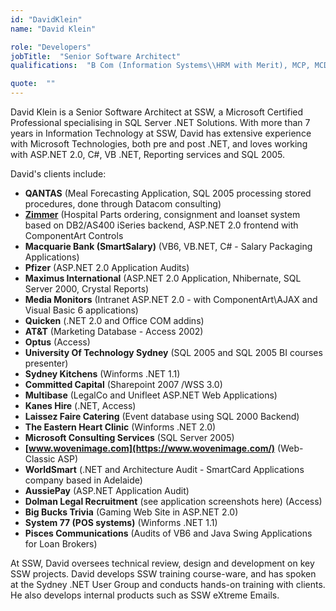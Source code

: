 ```yaml
---
id: "DavidKlein"
name: "David Klein"

role: "Developers"
jobTitle:  "Senior Software Architect"
qualifications:  "B Com (Information Systems\\HRM with Merit), MCP, MCDBA"

quote:  ""
---
```


David Klein is a Senior Software Architect at SSW, a Microsoft Certified Professional specialising in SQL Server .NET Solutions. With more than 7 years in Information Technology at SSW, David has extensive experience with Microsoft Technologies, both pre and post .NET, and loves working with ASP.NET 2.0, C#, VB .NET, Reporting services and SQL 2005.

David's clients include: 

*   **QANTAS** (Meal Forecasting Application, SQL 2005 processing stored procedures, done through Datacom consulting)
*   **[Zimmer](https://eb.zimmer.com/)** (Hospital Parts ordering, consignment and loanset system based on DB2/AS400 iSeries backend, ASP.NET 2.0 frontend with ComponentArt Controls
*   **Macquarie Bank (SmartSalary)** (VB6, VB.NET, C# - Salary Packaging Applications) 
*   **Pfizer** (ASP.NET 2.0 Application Audits)
*   **Maximus International** (ASP.NET 2.0 Application, Nhibernate, SQL Server 2000, Crystal Reports)
*   **Media Monitors** (Intranet ASP.NET 2.0 - with ComponentArt\AJAX and Visual Basic 6 applications) 
*   **Quicken** (.NET 2.0 and Office COM addins)
*   **AT&T** (Marketing Database - Access 2002)
*   **Optus** (Access)
*   **University Of Technology Sydney** (SQL 2005 and SQL 2005 BI courses presenter) 
*   **Sydney Kitchens** (Winforms .NET 1.1) 
*   **Committed Capital** (Sharepoint 2007 /WSS 3.0)
*   **Multibase** (LegalCo and Unifleet ASP.NET Web Applications) 
*   **Kanes Hire** (.NET, Access)
*   **Laissez Faire Catering** (Event database using SQL 2000 Backend) 
*   **The Eastern Heart Clinic** (Winforms .NET 2.0)
*   **Microsoft Consulting Services** (SQL Server 2005)
*   **[www.wovenimage.com](https://www.wovenimage.com/)** (Web- Classic ASP) 
*   **WorldSmart** (.NET and Architecture Audit - SmartCard Applications company based in Adelaide)
*   **AussiePay** (ASP.NET Application Audit)
*   **Dolman Legal Recruitment** (see application screenshots here) (Access) 
*   **Big Bucks Trivia** (Gaming Web Site in ASP.NET 2.0) 
*   **System 77 (POS systems)** (Winforms .NET 1.1)
*   **Pisces Communications** (Audits of VB6 and Java Swing Applications for Loan Brokers)
 

At SSW, David oversees technical review, design and development on key SSW projects. David develops SSW training course-ware, and has spoken at the Sydney .NET User Group and conducts hands-on training with clients. He also develops internal products such as SSW eXtreme Emails. 
